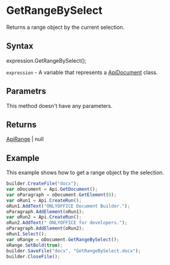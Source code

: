 # GetRangeBySelect

Returns a range object by the current selection.

## Syntax

expression.GetRangeBySelect();

`expression` - A variable that represents a [ApiDocument](../ApiDocument.md) class.

## Parametrs

This method doesn't have any parameters.

## Returns

[ApiRange](../../ApiRange/ApiRange.md) &#124; null

## Example

This example shows how to get a range object by the selection.

```javascript
builder.CreateFile("docx");
var oDocument = Api.GetDocument();
var oParagraph = oDocument.GetElement(0);
var oRun1 = Api.CreateRun();
oRun1.AddText("ONLYOFFICE Document Builder.");
oParagraph.AddElement(oRun1);
var oRun2 = Api.CreateRun();
oRun2.AddText(" ONLYOFFICE for developers.");
oParagraph.AddElement(oRun2);
oRun1.Select();
var oRange = oDocument.GetRangeBySelect();
oRange.SetBold(true);
builder.SaveFile("docx", "GetRangeBySelect.docx");
builder.CloseFile();
```